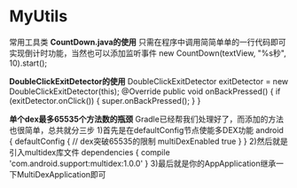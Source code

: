 # MyUtils
常用工具类
**CountDown.java的使用**
只需在程序中调用简简单单的一行代码即可实现倒计时功能，当然也可以添加监听事件
new CountDown(textView, "%s秒", 10).start();

**DoubleClickExitDetector的使用**
 DoubleClickExitDetector exitDetector = new DoubleClickExitDetector(this);
 @Override
    public void onBackPressed() {
        if (exitDetector.onClick()) {
            super.onBackPressed();
        }
    }

**单个dex最多65535个方法数的瓶颈**
Gradle已经帮我们处理好了，而添加的方法也很简单，总共就分三步
1)首先是在defaultConfig节点使能多DEX功能
android {
        defaultConfig {
            // dex突破65535的限制
            multiDexEnabled true
        }
    }
2)然后就是引入multidex库文件
dependencies {
         compile 'com.android.support:multidex:1.0.0'
    }
3)最后就是你的AppApplication继承一下MultiDexApplication即可

